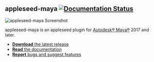 ## appleseed-maya [![Documentation Status](https://readthedocs.org/projects/appleseed-maya/badge/?version=latest)](https://readthedocs.org/projects/appleseed-maya/)

![appleseed-maya Screenshot](https://raw.githubusercontent.com/appleseedhq/appleseedhq.github.io/master/img/screenshots/appleseed-maya.png)

appleseed-maya is an appleseed plugin for [Autodesk® Maya®](http://www.autodesk.com/products/maya/overview) 2017 and later.

* [**Download** the latest release](https://github.com/appleseedhq/appleseed-maya/releases/latest)
* [**Read** the documentation](https://appleseed-maya.readthedocs.io)
* [**Report** bugs and suggest features](https://github.com/appleseedhq/appleseed-maya/issues)
